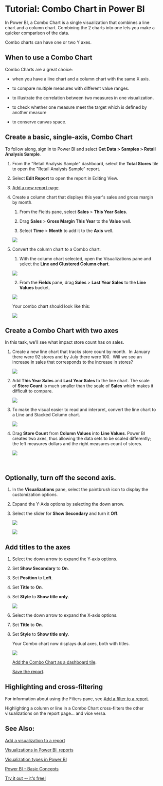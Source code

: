 ﻿<properties 
   pageTitle="Tutorial: Combo Chart in Power BI"
   description="Tutorial: Combo Chart in Power BI"
   services="powerbi" 
   documentationCenter="" 
   authors="pcw3187" 
   manager="mblythe" 
   editor=""
   tags=""/>
 
<tags
   ms.service="powerbi"
   ms.devlang="NA"
   ms.topic="article"
   ms.tgt_pltfrm="NA"
   ms.workload="powerbi"
   ms.date="10/14/2015"
   ms.author="v-pawrig"/>
# Tutorial: Combo Chart in Power BI

In Power BI, a Combo Chart is a single visualization that combines a line chart and a column chart. Combining the 2 charts into one lets you make a quicker comparison of the data. 

Combo charts can have one or two Y axes.

## When to use a Combo Chart

Combo Charts are a great choice:

-   when you have a line chart and a column chart with the same X axis.

-   to compare multiple measures with different value ranges.

-   to illustrate the correlation between two measures in one visualization.

-   to check whether one measure meet the target which is defined by another measure

-   to conserve canvas space.

## Create a basic, single-axis, Combo Chart

To follow along, sign in to Power BI and select **Get Data \> Samples \> Retail Analysis Sample**. 

1. From the "Retail Analysis Sample" dashboard, select the **Total Stores** tile to open the "Retail Analysis Sample" report.

2. Select **Edit Report** to open the report in Editing View.

3. [Add a new report page](powerbi-service-add-a-page-to-a-report.md).

4. Create a column chart that displays this year's sales and gross margin by month.

	1.  From the Fields pane, select **Sales** \> **This Year Sales**.

	2.  Drag **Sales** \> **Gross Margin This Year** to the **Value** well.

	3. Select **Time** \> **Month** to add it to the **Axis** well. 

    ![](media/powerbi-service-tutorial-combo-chart-merge-visualizations/comboTutorial1.png)

5. Convert the column chart to a Combo chart.

	1.  With the column chart selected, open the Visualizations pane and select the **Line and Clustered Column chart**.

    ![](media/powerbi-service-tutorial-combo-chart-merge-visualizations/convertToCombo.png)

	2.  From the **Fields** pane, drag **Sales** \> **Last Year Sales** to the **Line Values** bucket.

    ![](media/powerbi-service-tutorial-combo-chart-merge-visualizations/lineValueBucket.png)

    Your combo chart should look like this:

    ![](media/powerbi-service-tutorial-combo-chart-merge-visualizations/comboChartDone.png)


## Create a Combo Chart with two axes


In this task, we'll see what impact store count has on sales.

1.  Create a new line chart that tracks store count by month.  In January there were 92 stores and by July there were 100.  Will we see an increase in sales that corresponds to the increase in stores?

    ![](media/powerbi-service-tutorial-combo-chart-merge-visualizations/combo1.png)

2.  Add **This Year Sales** and **Last Year Sales** to the line chart. The scale of **Store Count** is much smaller than the scale of **Sales** which makes it difficult to compare.      

    ![](media/powerbi-service-tutorial-combo-chart-merge-visualizations/flatline.png)

3.  To make the visual easier to read and interpret, convert the line chart to a Line and Stacked Column chart.

    ![](media/powerbi-service-tutorial-combo-chart-merge-visualizations/lineAndStacked.png)

4.  Drag **Store Count** from **Column Values** into **Line Values**. Power BI creates two axes, thus allowing the data sets to be scaled differently; the left measures dollars and the right measures count of stores.

    ![](media/powerbi-service-tutorial-combo-chart-merge-visualizations/comboChart2Done.png)

      

## Optionally, turn off the second axis.

1.  In the **Visualizations** pane, select the paintbrush icon to display the customization options.

2.  Expand the Y-Axis options by selecting the down arrow.

3.  Select the slider for **Show Secondary** and turn it **Off**.

    ![](media/powerbi-service-tutorial-combo-chart-merge-visualizations/combo3.png)

    ![](media/powerbi-service-tutorial-combo-chart-merge-visualizations/YaxisOff.png)


## Add titles to the axes

1.  Select the down arrow to expand the Y-axis options.

2.  Set **Show Secondary** to **On**.

3.  Set **Position** to **Left**.

4.  Set **Title** to **On**.

5.  Set **Style** to **Show title only**.

    ![](media/powerbi-service-tutorial-combo-chart-merge-visualizations/YaxisSettings.png)

6.  Select the down arrow to expand the X-axis options.

7.  Set **Title** to **On**.

8.  Set **Style** to **Show title only**.

    Your Combo chart now displays dual axes, both with titles.

	![](media/powerbi-service-tutorial-combo-chart-merge-visualizations/XYaxisTitlesOn.png)

	[Add the Combo Chart as a dashboard tile](powerbi-service-dashboard-tiles.md).

	[Save the report](powerbi-service-save-a-report.md).

## Highlighting and cross-filtering

For information about using the Filters pane, see [Add a filter to a report](powerbi-service-add-a-filter-to-a-report.md).

Highlighting a column or line in a Combo Chart cross-filters the other visualizations on the report page... and vice versa.



## See Also:

[Add a visualization to a report](https://powerbi.uservoice.com/knowledgebase/articles/441777)

[Visualizations in Power BI  reports](powerbi-service-visualizations-for-reports.md)

[Visualization types in Power BI](powerbi-service-visualization-types-for-reports-and-q-and-a.md)

[Power BI - Basic Concepts](powerbi-service-basic-concepts.md)

[Try it out -- it's free!](https://powerbi.com/)

